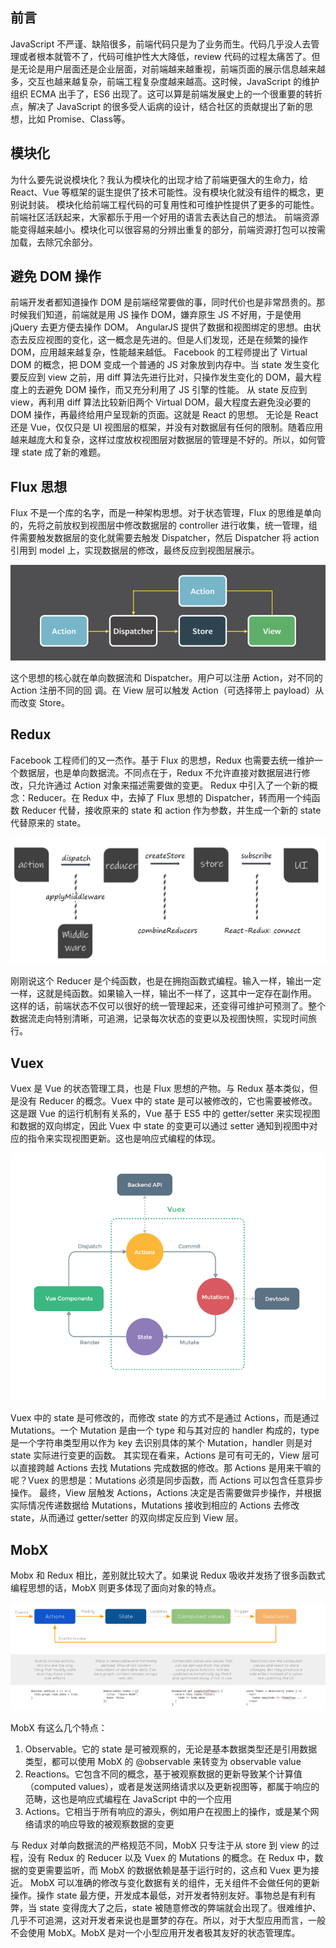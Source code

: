 ## 前言

JavaScript 不严谨、缺陷很多，前端代码只是为了业务⽽⽣。代码⼏乎没⼈去管理或者根本就管不了，代码可维护性⼤⼤降低，review 代码的过程太痛苦了。但是⽆论是⽤户层⾯还是企业层⾯，对前端越来越重视，前端⻚⾯的展示信息越来越多，交互也越来越复杂，前端⼯程复杂度越来越⾼。这时候，JavaScript 的维护组织 ECMA 出⼿了，ES6 出现了。这可以算是前端发展史上的⼀个很重要的转折点，解决了 JavaScript 的很多受⼈诟病的设计，结合社区的贡献提出了新的思想，⽐如 Promise、Class等。

## 模块化

为什么要先说说模块化？我认为模块化的出现才给了前端更强⼤的⽣命⼒，给 React、Vue 等框架的诞⽣提供了技术可能性。没有模块化就没有组件的概念，更别说封装。
模块化给前端⼯程代码的可复⽤性和可维护性提供了更多的可能性。前端社区活跃起来，⼤家都乐于⽤⼀个好⽤的语⾔去表达⾃⼰的想法。
前端资源能变得越来越⼩。模块化可以很容易的分辨出重复的部分，前端资源打包可以按需加载，去除冗余部分。

## 避免 DOM 操作

前端开发者都知道操作 DOM 是前端经常要做的事，同时代价也是⾮常昂贵的。那时候我们知道，前端就是⽤ JS 操作 DOM，嫌弃原⽣ JS 不好⽤，于是使⽤ jQuery 去更⽅便去操作 DOM。 AngularJS 提供了数据和视图绑定的思想。由状态去反应视图的变化，这⼀概念是先进的。但是⼈们发现，还是在频繁的操作 DOM，应⽤越来越复杂，性能越来越低。 Facebook 的⼯程师提出了 Virtual DOM 的概念，把 DOM 变成⼀个普通的 JS 对象放到内存中。当 state 发⽣变化要反应到 view 之前，⽤ diff 算法先进⾏⽐对，只操作发⽣变化的 DOM，最⼤程度上的去避免 DOM 操作，⽽⼜充分利⽤了 JS 引擎的性能。
从 state 反应到 view，再利⽤ diff 算法⽐较新旧两个 Virtual DOM，最⼤程度去避免没必要的 DOM 操作，再最终给⽤户呈现新的⻚⾯。这就是 React 的思想。
⽆论是 React 还是 Vue，仅仅只是 UI 视图层的框架，并没有对数据层有任何的限制。随着应⽤越来越庞⼤和复杂，这样过度放权视图层对数据层的管理是不好的。所以，如何管理 state 成了新的难题。

## Flux 思想

Flux 不是⼀个库的名字，⽽是⼀种架构思想。对于状态管理，Flux 的思维是单向的，先将之前放权到视图层中修改数据层的 controller 进⾏收集，统⼀管理，组件需要触发数据层的变化就需要去触发 Dispatcher，然后 Dispatcher 将 action 引⽤到 model 上，实现数据层的修改，最终反应到视图层展示。

![flux](../images/前端状态管理/flux.png)

这个思想的核⼼就在单向数据流和 Dispatcher。⽤户可以注册 Action，对不同的 Action 注册不同的回 调。在 View 层可以触发 Action（可选择带上 payload）从⽽改变 Store。

## Redux

Facebook ⼯程师们的⼜⼀杰作。基于 Flux 的思想，Redux 也需要去统⼀维护⼀个数据层，也是单向数据流。不同点在于，Redux 不允许直接对数据层进⾏修改，只允许通过 Action 对象来描述需要做的变更。
Redux 中引⼊了⼀个新的概念：Reducer。在 Redux 中，去掉了 Flux 思想的 Dispatcher，转⽽⽤⼀个纯函数 Reducer 代替，接收原来的 state 和 action 作为参数，并⽣成⼀个新的 state 代替原来的 state。

![redux](../images/前端状态管理/redux.png)

刚刚说这个 Reducer 是个纯函数，也是在拥抱函数式编程。输⼊⼀样，输出⼀定⼀样，这就是纯函数。如果输⼊⼀样，输出不⼀样了，这其中⼀定存在副作⽤。
这样的话，前端状态不仅可以很好的统⼀管理起来，还变得可维护可预测了。整个数据流⾛向特别清晰，可追溯，记录每次状态的变更以及视图快照，实现时间旅⾏。

## Vuex

Vuex 是 Vue 的状态管理⼯具，也是 Flux 思想的产物。与 Redux 基本类似，但是没有 Reducer 的概念。Vuex 中的 state 是可以被修改的，它也需要被修改。这是跟 Vue 的运⾏机制有关系的，Vue 基于 ES5 中的 getter/setter 来实现视图和数据的双向绑定，因此 Vuex 中 state 的变更可以通过 setter 通知到视图中对应的指令来实现视图更新。这也是响应式编程的体现。

![vuex](../images/前端状态管理/vuex.png)

Vuex 中的 state 是可修改的，⽽修改 state 的⽅式不是通过 Actions，⽽是通过 Mutations。⼀个 Mutation 是由⼀个 type 和与其对应的 handler 构成的，type 是⼀个字符串类型⽤以作为 key 去识别具体的某个 Mutation，handler 则是对 state 实际进⾏变更的函数。
其实现在看来，Actions 是可有可⽆的，View 层可以直接跨越 Actions 去找 Mutations 完成数据的修改。那 Actions 是⽤来⼲嘛的呢？Vuex 的思想是：Mutations 必须是同步函数，⽽ Actions 可以包含任意异步操作。
最终，View 层触发 Actions，Actions 决定是否需要做异步操作，并根据实际情况传递数据给 Mutations，Mutations 接收到相应的 Actions 去修改 state，从⽽通过 getter/setter 的双向绑定反应到 View 层。

## MobX
Mobx 和 Redux 相⽐，差别就⽐较⼤了。如果说 Redux 吸收并发扬了很多函数式编程思想的话，MobX 则更多体现了⾯向对象的特点。

![mobx](../images/前端状态管理/mobx.png)

MobX 有这么⼏个特点：
1. Observable。它的 state 是可被观察的，⽆论是基本数据类型还是引⽤数据类型，都可以使⽤ MobX 的 @observable 来转变为 observable value
2. Reactions。它包含不同的概念，基于被观察数据的更新导致某个计算值（computed values），或者是发送⽹络请求以及更新视图等，都属于响应的范畴，这也是响应式编程在 JavaScript 中的⼀个应⽤
3. Actions。它相当于所有响应的源头，例如⽤户在视图上的操作，或是某个⽹络请求的响应导致的被观察数据的变更

与 Redux 对单向数据流的严格规范不同，MobX 只专注于从 store 到 view 的过程，没有 Redux 的 Reducer 以及 Vuex 的 Mutations 的概念。在 Redux 中，数据的变更需要监听，⽽ MobX 的数据依赖是基于运⾏时的，这点和 Vuex 更为接近。
MobX 可以准确的修改与变化数据有关的组件，⽆关组件不会做任何的更新操作。操作 state 最⽅便，开发成本最低，对开发者特别友好。事物总是有利有弊，当 state 变得庞⼤了之后，state 被随意修改的弊端就会出现了。很难维护、⼏乎不可追溯，这对开发者来说也是噩梦的存在。所以，对于⼤型应⽤⽽⾔，⼀般不会使⽤ MobX。MobX 是对⼀个⼩型应⽤开发者极其友好的状态管理库。